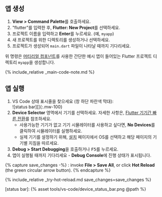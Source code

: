 <div class="tab-pane" id="vscode" role="tabpanel" aria-labelledby="vscode-tab" markdown="1">

## 앱 생성

  1. **View > Command Palette**를 호출하세요.
  1. "flutter"를 입력한 후, **Flutter: New Project**를 선택하세요.
  1. 프로젝트 이름을 입력하고 **Enter**를 누르세요. (예, `myapp`)
  1. 새 프로젝트를 위한 디렉토리를 생성하거나 선택하세요.
  1. 프로젝트가 생성되어 `main.dart` 파일이 나타날 때까지 기다리세요. 

위 명령은 [머티리얼 컴포넌트][]를 사용한 간단한 예시 앱이 들어있는 Flutter 프로젝트 디렉토리 `myapp`을 생성합니다.

{% include_relative _main-code-note.md  %}

## 앱 실행

 1. VS Code 상태 표시줄을 찾으세요 (창 하단 파란색 막대):<br> ![status bar][]{:.mw-100}
 1. **Device Selector** 영역에서 기기를 선택하세요.
    자세한 사항은, [Flutter 기기간 빠른 전환][]를 참조하세요.
    - 사용가능한 기기가 없고 기기 시뮬레이터를 사용하고 싶다면,
      **No Devices**를 클릭하여 시뮬레이터를 실행하세요.
    - 실제 기기를 설정하기 위해,
      [설치][] 페이지에서 OS를 선택하고 해당 페이지의 기기별 지침을 따르세요. 
 1. **Debug > Start Debugging**을 호출하거나 <kbd>F5</kbd>를 누르세요.
 1. 앱이 실행될 때까지 기다리세요 - **Debug Console**에 진행 상태가 표시됩니다.

{% capture save_changes -%}
  : invoke **File > Save All**,
  or click **Hot Reload** (the green circular arrow button).
{% endcapture %}

{% include_relative _try-hot-reload.md save_changes=save_changes %}

[설치]: /docs/get-started/install
[머티리얼 컴포넌트]: {{site.material}}/guidelines
[Flutter 기기간 빠른 전환]: https://dartcode.org/docs/quickly-switching-between-flutter-devices
[status bar]: {% asset tools/vs-code/device_status_bar.png @path %}

</div>
